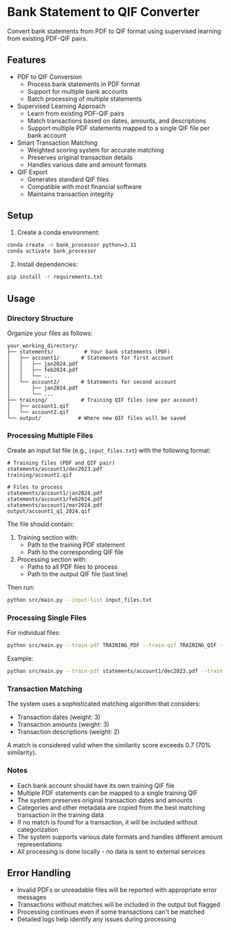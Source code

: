 # Bank Statement to QIF Converter

Convert bank statements from PDF to QIF format using supervised learning from existing PDF-QIF pairs.

## Features

- PDF to QIF Conversion
  - Process bank statements in PDF format
  - Support for multiple bank accounts
  - Batch processing of multiple statements
- Supervised Learning Approach
  - Learn from existing PDF-QIF pairs
  - Match transactions based on dates, amounts, and descriptions
  - Support multiple PDF statements mapped to a single QIF file per bank account
- Smart Transaction Matching
  - Weighted scoring system for accurate matching
  - Preserves original transaction details
  - Handles various date and amount formats
- QIF Export
  - Generates standard QIF files
  - Compatible with most financial software
  - Maintains transaction integrity

## Setup

1. Create a conda environment:
```bash
conda create -n bank_processor python=3.11
conda activate bank_processor
```

2. Install dependencies:
```bash
pip install -r requirements.txt
```

## Usage

### Directory Structure
Organize your files as follows:
```
your_working_directory/
├── statements/          # Your bank statements (PDF)
│   ├── account1/       # Statements for first account
│   │   ├── jan2024.pdf
│   │   ├── feb2024.pdf
│   │   └── ...
│   └── account2/       # Statements for second account
│       ├── jan2024.pdf
│       └── ...
├── training/           # Training QIF files (one per account)
│   ├── account1.qif
│   └── account2.qif
└── output/            # Where new QIF files will be saved
```

### Processing Multiple Files

Create an input list file (e.g., `input_files.txt`) with the following format:
```
# Training files (PDF and QIF pair)
statements/account1/dec2023.pdf
training/account1.qif

# Files to process
statements/account1/jan2024.pdf
statements/account1/feb2024.pdf
statements/account1/mar2024.pdf
output/account1_q1_2024.qif
```

The file should contain:
1. Training section with:
   - Path to the training PDF statement
   - Path to the corresponding QIF file
2. Processing section with:
   - Paths to all PDF files to process
   - Path to the output QIF file (last line)

Then run:
```bash
python src/main.py --input-list input_files.txt
```

### Processing Single Files

For individual files:

```bash
python src/main.py --train-pdf TRAINING_PDF --train-qif TRAINING_QIF --pdf NEW_PDF --output OUTPUT_QIF
```

Example:
```bash
python src/main.py --train-pdf statements/account1/dec2023.pdf --train-qif training/account1.qif --pdf statements/account1/jan2024.pdf --output output/jan2024.qif
```

### Transaction Matching

The system uses a sophisticated matching algorithm that considers:
- Transaction dates (weight: 3)
- Transaction amounts (weight: 3)
- Transaction descriptions (weight: 2)

A match is considered valid when the similarity score exceeds 0.7 (70% similarity).

### Notes
- Each bank account should have its own training QIF file
- Multiple PDF statements can be mapped to a single training QIF
- The system preserves original transaction dates and amounts
- Categories and other metadata are copied from the best matching transaction in the training data
- If no match is found for a transaction, it will be included without categorization
- The system supports various date formats and handles different amount representations
- All processing is done locally - no data is sent to external services

## Error Handling

- Invalid PDFs or unreadable files will be reported with appropriate error messages
- Transactions without matches will be included in the output but flagged
- Processing continues even if some transactions can't be matched
- Detailed logs help identify any issues during processing
